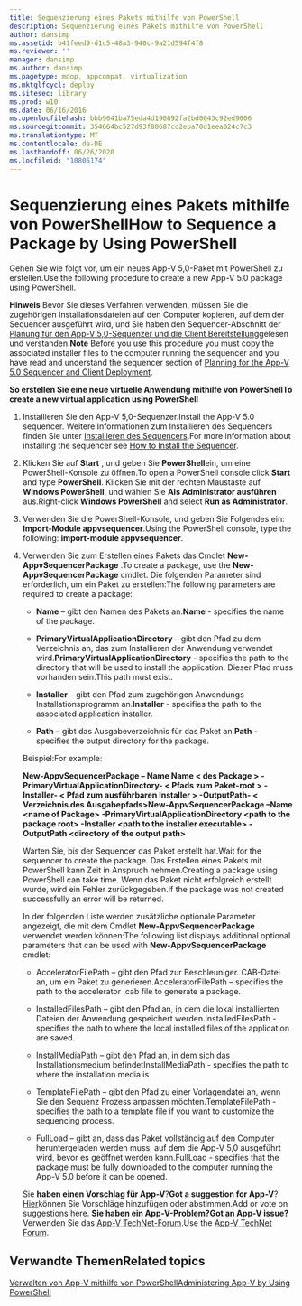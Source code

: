 ```yaml
---
title: Sequenzierung eines Pakets mithilfe von PowerShell
description: Sequenzierung eines Pakets mithilfe von PowerShell
author: dansimp
ms.assetid: b41feed9-d1c5-48a3-940c-9a21d594f4f8
ms.reviewer: ''
manager: dansimp
ms.author: dansimp
ms.pagetype: mdop, appcompat, virtualization
ms.mktglfcycl: deploy
ms.sitesec: library
ms.prod: w10
ms.date: 06/16/2016
ms.openlocfilehash: bbb9641ba75eda4d190892fa2bd0043c92ed9006
ms.sourcegitcommit: 354664bc527d93f80687cd2eba70d1eea024c7c3
ms.translationtype: MT
ms.contentlocale: de-DE
ms.lasthandoff: 06/26/2020
ms.locfileid: "10805174"
---
```

# <span data-ttu-id="38dda-103">Sequenzierung eines Pakets mithilfe von PowerShell</span><span class="sxs-lookup"><span data-stu-id="38dda-103">How to Sequence a Package by Using PowerShell</span></span>


<span data-ttu-id="38dda-104">Gehen Sie wie folgt vor, um ein neues App-V 5,0-Paket mit PowerShell zu erstellen.</span><span class="sxs-lookup"><span data-stu-id="38dda-104">Use the following procedure to create a new App-V 5.0 package using PowerShell.</span></span>

<span data-ttu-id="38dda-105">**Hinweis**  Bevor Sie dieses Verfahren verwenden, müssen Sie die zugehörigen Installationsdateien auf den Computer kopieren, auf dem der Sequencer ausgeführt wird, und Sie haben den Sequencer-Abschnitt der [Planung für den App-V 5,0-Sequenzer und die Client Bereitstellung](planning-for-the-app-v-50-sequencer-and-client-deployment.md)gelesen und verstanden.</span><span class="sxs-lookup"><span data-stu-id="38dda-105">**Note** Before you use this procedure you must copy the associated installer files to the computer running the sequencer and you have read and understand the sequencer section of [Planning for the App-V 5.0 Sequencer and Client Deployment](planning-for-the-app-v-50-sequencer-and-client-deployment.md).</span></span>

 

**<span data-ttu-id="38dda-106">So erstellen Sie eine neue virtuelle Anwendung mithilfe von PowerShell</span><span class="sxs-lookup"><span data-stu-id="38dda-106">To create a new virtual application using PowerShell</span></span>**

1.  <span data-ttu-id="38dda-107">Installieren Sie den App-V 5,0-Sequenzer.</span><span class="sxs-lookup"><span data-stu-id="38dda-107">Install the App-V 5.0 sequencer.</span></span> <span data-ttu-id="38dda-108">Weitere Informationen zum Installieren des Sequencers finden Sie unter [Installieren des Sequencers](how-to-install-the-sequencer-beta-gb18030.md).</span><span class="sxs-lookup"><span data-stu-id="38dda-108">For more information about installing the sequencer see [How to Install the Sequencer](how-to-install-the-sequencer-beta-gb18030.md).</span></span>

2.  <span data-ttu-id="38dda-109">Klicken Sie auf **Start** , und geben Sie **PowerShell**ein, um eine PowerShell-Konsole zu öffnen.</span><span class="sxs-lookup"><span data-stu-id="38dda-109">To open a PowerShell console click **Start** and type **PowerShell**.</span></span> <span data-ttu-id="38dda-110">Klicken Sie mit der rechten Maustaste auf **Windows PowerShell**, und wählen Sie **Als Administrator ausführen** aus.</span><span class="sxs-lookup"><span data-stu-id="38dda-110">Right-click **Windows PowerShell** and select **Run as Administrator**.</span></span>

3.  <span data-ttu-id="38dda-111">Verwenden Sie die PowerShell-Konsole, und geben Sie Folgendes ein: **Import-Module appvsequencer**.</span><span class="sxs-lookup"><span data-stu-id="38dda-111">Using the PowerShell console, type the following: **import-module appvsequencer**.</span></span>

4.  <span data-ttu-id="38dda-112">Verwenden Sie zum Erstellen eines Pakets das Cmdlet **New-AppvSequencerPackage** .</span><span class="sxs-lookup"><span data-stu-id="38dda-112">To create a package, use the **New-AppvSequencerPackage** cmdlet.</span></span> <span data-ttu-id="38dda-113">Die folgenden Parameter sind erforderlich, um ein Paket zu erstellen:</span><span class="sxs-lookup"><span data-stu-id="38dda-113">The following parameters are required to create a package:</span></span>

    -   <span data-ttu-id="38dda-114">**Name** – gibt den Namen des Pakets an.</span><span class="sxs-lookup"><span data-stu-id="38dda-114">**Name** - specifies the name of the package.</span></span>

    -   <span data-ttu-id="38dda-115">**PrimaryVirtualApplicationDirectory** – gibt den Pfad zu dem Verzeichnis an, das zum Installieren der Anwendung verwendet wird.</span><span class="sxs-lookup"><span data-stu-id="38dda-115">**PrimaryVirtualApplicationDirectory** - specifies the path to the directory that will be used to install the application.</span></span> <span data-ttu-id="38dda-116">Dieser Pfad muss vorhanden sein.</span><span class="sxs-lookup"><span data-stu-id="38dda-116">This path must exist.</span></span>

    -   <span data-ttu-id="38dda-117">**Installer** – gibt den Pfad zum zugehörigen Anwendungs Installationsprogramm an.</span><span class="sxs-lookup"><span data-stu-id="38dda-117">**Installer** - specifies the path to the associated application installer.</span></span>

    -   <span data-ttu-id="38dda-118">**Path** – gibt das Ausgabeverzeichnis für das Paket an.</span><span class="sxs-lookup"><span data-stu-id="38dda-118">**Path** - specifies the output directory for the package.</span></span>

    <span data-ttu-id="38dda-119">Beispiel:</span><span class="sxs-lookup"><span data-stu-id="38dda-119">For example:</span></span>

    **<span data-ttu-id="38dda-120">New-AppvSequencerPackage – Name Name &lt; des Package &gt; -PrimaryVirtualApplicationDirectory- &lt; Pfads zum Paket-root &gt; -Installer- &lt; Pfad zum ausführbaren Installer &gt; -OutputPath- &lt; Verzeichnis des Ausgabepfads&gt;</span><span class="sxs-lookup"><span data-stu-id="38dda-120">New-AppvSequencerPackage –Name &lt;name of Package&gt; -PrimaryVirtualApplicationDirectory &lt;path to the package root&gt; -Installer &lt;path to the installer executable&gt; -OutputPath &lt;directory of the output path&gt;</span></span>**

    <span data-ttu-id="38dda-121">Warten Sie, bis der Sequencer das Paket erstellt hat.</span><span class="sxs-lookup"><span data-stu-id="38dda-121">Wait for the sequencer to create the package.</span></span> <span data-ttu-id="38dda-122">Das Erstellen eines Pakets mit PowerShell kann Zeit in Anspruch nehmen.</span><span class="sxs-lookup"><span data-stu-id="38dda-122">Creating a package using PowerShell can take time.</span></span> <span data-ttu-id="38dda-123">Wenn das Paket nicht erfolgreich erstellt wurde, wird ein Fehler zurückgegeben.</span><span class="sxs-lookup"><span data-stu-id="38dda-123">If the package was not created successfully an error will be returned.</span></span>

    <span data-ttu-id="38dda-124">In der folgenden Liste werden zusätzliche optionale Parameter angezeigt, die mit dem Cmdlet **New-AppvSequencerPackage** verwendet werden können:</span><span class="sxs-lookup"><span data-stu-id="38dda-124">The following list displays additional optional parameters that can be used with **New-AppvSequencerPackage** cmdlet:</span></span>

    -   <span data-ttu-id="38dda-125">AcceleratorFilePath – gibt den Pfad zur Beschleuniger. CAB-Datei an, um ein Paket zu generieren.</span><span class="sxs-lookup"><span data-stu-id="38dda-125">AcceleratorFilePath – specifies the path to the accelerator .cab file to generate a package.</span></span>

    -   <span data-ttu-id="38dda-126">InstalledFilesPath – gibt den Pfad an, in dem die lokal installierten Dateien der Anwendung gespeichert werden.</span><span class="sxs-lookup"><span data-stu-id="38dda-126">InstalledFilesPath - specifies the path to where the local installed files of the application are saved.</span></span>

    -   <span data-ttu-id="38dda-127">InstallMediaPath – gibt den Pfad an, in dem sich das Installationsmedium befindet</span><span class="sxs-lookup"><span data-stu-id="38dda-127">InstallMediaPath - specifies the path to where the installation media is</span></span>

    -   <span data-ttu-id="38dda-128">TemplateFilePath – gibt den Pfad zu einer Vorlagendatei an, wenn Sie den Sequenz Prozess anpassen möchten.</span><span class="sxs-lookup"><span data-stu-id="38dda-128">TemplateFilePath - specifies the path to a template file if you want to customize the sequencing process.</span></span>

    -   <span data-ttu-id="38dda-129">FullLoad – gibt an, dass das Paket vollständig auf den Computer heruntergeladen werden muss, auf dem die App-V 5,0 ausgeführt wird, bevor es geöffnet werden kann.</span><span class="sxs-lookup"><span data-stu-id="38dda-129">FullLoad - specifies that the package must be fully downloaded to the computer running the App-V 5.0 before it can be opened.</span></span>

    <span data-ttu-id="38dda-130">Sie **haben einen Vorschlag für App-V**?</span><span class="sxs-lookup"><span data-stu-id="38dda-130">**Got a suggestion for App-V**?</span></span> <span data-ttu-id="38dda-131">[Hier](http://appv.uservoice.com/forums/280448-microsoft-application-virtualization)können Sie Vorschläge hinzufügen oder abstimmen.</span><span class="sxs-lookup"><span data-stu-id="38dda-131">Add or vote on suggestions [here](http://appv.uservoice.com/forums/280448-microsoft-application-virtualization).</span></span> **<span data-ttu-id="38dda-132">Sie haben ein App-V-Problem?</span><span class="sxs-lookup"><span data-stu-id="38dda-132">Got an App-V issue?</span></span>** <span data-ttu-id="38dda-133">Verwenden Sie das [App-V TechNet-Forum](https://social.technet.microsoft.com/Forums/home?forum=mdopappv).</span><span class="sxs-lookup"><span data-stu-id="38dda-133">Use the [App-V TechNet Forum](https://social.technet.microsoft.com/Forums/home?forum=mdopappv).</span></span>

## <span data-ttu-id="38dda-134">Verwandte Themen</span><span class="sxs-lookup"><span data-stu-id="38dda-134">Related topics</span></span>


[<span data-ttu-id="38dda-135">Verwalten von App-V mithilfe von PowerShell</span><span class="sxs-lookup"><span data-stu-id="38dda-135">Administering App-V by Using PowerShell</span></span>](administering-app-v-by-using-powershell.md)

 

 





